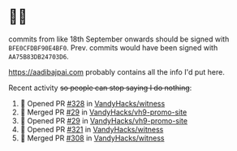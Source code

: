 # 👋🏻
<!--
**aadibajpai/aadibajpai** is a ✨ _special_ ✨ repository because its `README.md` (this file) appears on your GitHub profile.
-->
commits from like 18th September onwards should be signed with `BFE0CFDBF90E4BF0`. Prev. commits would have been signed with `AA75B83DB24703D6`.

https://aadibajpai.com probably contains all the info I'd put here.

Recent activity ~~so people can stop saying I do nothing~~:
<!--START_SECTION:activity-->
1. 💪 Opened PR [#328](https://github.com/VandyHacks/witness/pull/328) in [VandyHacks/witness](https://github.com/VandyHacks/witness)
2. 🎉 Merged PR [#29](https://github.com/VandyHacks/vh9-promo-site/pull/29) in [VandyHacks/vh9-promo-site](https://github.com/VandyHacks/vh9-promo-site)
3. 💪 Opened PR [#29](https://github.com/VandyHacks/vh9-promo-site/pull/29) in [VandyHacks/vh9-promo-site](https://github.com/VandyHacks/vh9-promo-site)
4. 💪 Opened PR [#321](https://github.com/VandyHacks/witness/pull/321) in [VandyHacks/witness](https://github.com/VandyHacks/witness)
5. 🎉 Merged PR [#308](https://github.com/VandyHacks/witness/pull/308) in [VandyHacks/witness](https://github.com/VandyHacks/witness)
<!--END_SECTION:activity-->
